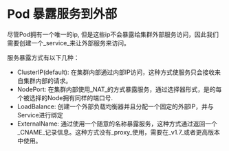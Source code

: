 # Pod 暴露服务到外部

尽管Pod拥有一个唯一的ip, 但是这些ip不会暴露给集群外部服务访问，因此我们需要创建一个_service_来让外部服务来访问。



服务暴露方式有以下几种：

- ClusterIP(default): 在集群内部通过内部IP访问，这种方式使服务只会接收来自集群内部的请求。
- NodePort: 在集群内部使用_NAT_的方式暴露服务，通过选择器形式，是的每个被选择的Node拥有同样的端口号.
- LoadBalance: 创建一个外部负载均衡器并且分配一个固定的外部IP，并与Service进行绑定
- ExternalName: 通过使用一个随意的名称暴露服务，这种方式通过返回一个_CNAME_记录信息。这种方式没有_proxy_使用，需要在_v1.7_或者更高版本中使用。